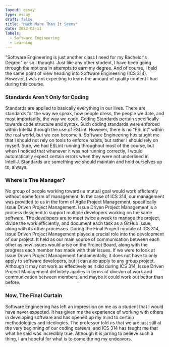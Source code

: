 ```yaml
---
layout: essay
type: essay
draft: false
title: "Much More Than It Seems"
date: 2022-05-11
labels:
  - Software Engineering
  - Learning
---
```

"Software Engineering is just another class I need for my Bachelor's Degree" or so I thought. Just like any other student, I have been going through the motions in attempts to earn my degree. And of course, I held the same point of view heading into Software Engineering (ICS 314). However, I was not expecting to learn the amount of quality content I had during this course. 

### Standards Aren't Only for Coding

Standards are applied to basically everything in our lives. There are standards for the way we speak, how people dress, the people we date, and most importantly, the way we code. Coding Standards pertain specifically towards code structure and syntax. Such coding standards were enforced within IntelliJ through the use of ESLint. However, there is no "ESLint" within the real world, but we can become it. Software Engineering has taught me that I should not rely on tools to enforce habits, but rather I should rely on myself. Sure, we had ESLint running throughout most of the course, but when I noticed that whenever it was not running correctly, I would automatically expect certain errors when they were not underlined in IntelliJ. Standards are something we should maintain and hold ourselves up to, always.

### Where Is The Manager?

No group of people working towards a mutual goal would work efficiently without some form of management. In the case of ICS 314, our management was provided to us in the form of Agile Project Management, specifically Issue Driven Project Management. Issue Driven Project Management is a process designed to support multiple developers working on the same software. The developers are to meet twice a week to manage the project, divide the work efficiently, and document each task as a GitHub issue, along with its other processes. During the Final Project module of ICS 314, Issue Driven Project Management played a crucial role into the development of our project. It held as our main source of communication between each other as new issues would arise on the Project Board, along with the progress each member has made with their issues. If we were to look at Issue Driven Project Management fundamentally, it does not have to only apply to software developers, but it can also apply to any group project. Although it may not work as effectively as it did during ICS 314, Issue Driven Project Management definitely applies in terms of division of work and communication between members, and maybe it could work out better than before. 

### Now, The Final Curtain

Software Engineering has left an impression on me as a student that I would have never expected. It has given me the experience of working with others in developing software and has opened up my mind to certain methodologies and ideologies. The professor told us that we are just still at the very beginning of our coding careers, and ICS 314 has taught me that what he said was incredibly true. Although it is jarring to believe such a thing, I am hopeful for what is to come during my endeavors. 
